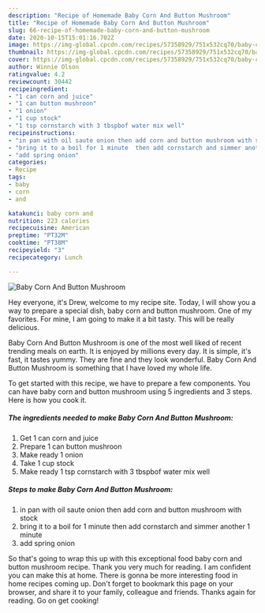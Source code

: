 ```yaml
---
description: "Recipe of Homemade Baby Corn And Button Mushroom"
title: "Recipe of Homemade Baby Corn And Button Mushroom"
slug: 66-recipe-of-homemade-baby-corn-and-button-mushroom
date: 2020-10-15T15:01:16.702Z
image: https://img-global.cpcdn.com/recipes/57358929/751x532cq70/baby-corn-and-button-mushroom-recipe-main-photo.jpg
thumbnail: https://img-global.cpcdn.com/recipes/57358929/751x532cq70/baby-corn-and-button-mushroom-recipe-main-photo.jpg
cover: https://img-global.cpcdn.com/recipes/57358929/751x532cq70/baby-corn-and-button-mushroom-recipe-main-photo.jpg
author: Winnie Olson
ratingvalue: 4.2
reviewcount: 30442
recipeingredient:
- "1 can corn and juice"
- "1 can button mushroon"
- "1 onion"
- "1 cup stock"
- "1 tsp cornstarch with 3 tbspbof water mix well"
recipeinstructions:
- "in pan with oil saute onion then add corn and button mushroom with stock"
- "bring it to a boil for 1 minute  then add cornstarch and simmer another 1 minute"
- "add spring onion"
categories:
- Recipe
tags:
- baby
- corn
- and

katakunci: baby corn and 
nutrition: 223 calories
recipecuisine: American
preptime: "PT32M"
cooktime: "PT38M"
recipeyield: "3"
recipecategory: Lunch

---
```



![Baby Corn And Button Mushroom](https://img-global.cpcdn.com/recipes/57358929/751x532cq70/baby-corn-and-button-mushroom-recipe-main-photo.jpg)

Hey everyone, it's Drew, welcome to my recipe site. Today, I will show you a way to prepare a special dish, baby corn and button mushroom. One of my favorites. For mine, I am going to make it a bit tasty. This will be really delicious.



Baby Corn And Button Mushroom is one of the most well liked of recent trending meals on earth. It is enjoyed by millions every day. It is simple, it's fast, it tastes yummy. They are fine and they look wonderful. Baby Corn And Button Mushroom is something that I have loved my whole life.


To get started with this recipe, we have to prepare a few components. You can have baby corn and button mushroom using 5 ingredients and 3 steps. Here is how you cook it.

<!--inarticleads1-->

##### The ingredients needed to make Baby Corn And Button Mushroom:

1. Get 1 can corn and juice
1. Prepare 1 can button mushroon
1. Make ready 1 onion
1. Take 1 cup stock
1. Make ready 1 tsp cornstarch with 3 tbspbof water mix well




<!--inarticleads2-->

##### Steps to make Baby Corn And Button Mushroom:

1. in pan with oil saute onion then add corn and button mushroom with stock
1. bring it to a boil for 1 minute  then add cornstarch and simmer another 1 minute
1. add spring onion




So that's going to wrap this up with this exceptional food baby corn and button mushroom recipe. Thank you very much for reading. I am confident you can make this at home. There is gonna be more interesting food in home recipes coming up. Don't forget to bookmark this page on your browser, and share it to your family, colleague and friends. Thanks again for reading. Go on get cooking!
